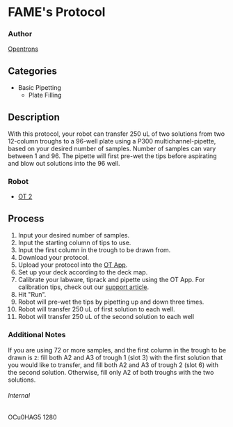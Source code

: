 # FAME's Protocol

### Author
[Opentrons](http://www.opentrons.com/)

## Categories
* Basic Pipetting
    * Plate Filling

## Description
With this protocol, your robot can transfer 250 uL of two solutions from two 12-column troughs to a 96-well plate using a P300 multichannel-pipette, based on your desired number of samples. Number of samples can vary between 1 and 96. The pipette will first pre-wet the tips before aspirating and blow out solutions into the 96 well.

### Robot
* [OT 2](https://opentrons.com/ot-2)

## Process
1. Input your desired number of samples.
2. Input the starting column of tips to use.
3. Input the first column in the trough to be drawn from.
4. Download your protocol.
5. Upload your protocol into the [OT App](https://opentrons.com/ot-app).
6. Set up your deck according to the deck map.
7. Calibrate your labware, tiprack and pipette using the OT App. For calibration tips, check out our [support article](https://support.opentrons.com/ot-2/getting-started-software-setup/deck-calibration).
8. Hit "Run".
9. Robot will pre-wet the tips by pipetting up and down three times.
10. Robot will transfer 250 uL of first solution to each well.
11. Robot will transfer 250 uL of the second solution to each well

### Additional Notes
If you are using 72 or more samples, and the first column in the trough to be drawn is `2`: fill both A2 and A3 of trough 1 (slot 3) with the first solution that you would like to transfer, and fill both A2 and A3 of trough 2 (slot 6) with the second solution. Otherwise, fill only A2 of both troughs with the two solutions.

###### Internal
OCu0HAG5
1280
